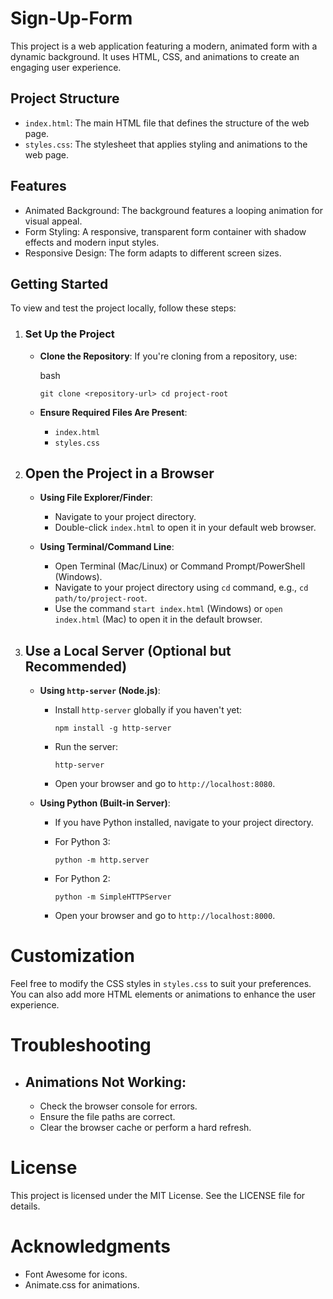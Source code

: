 # Sign-Up-Form

This project is a web application featuring a modern, animated form with a dynamic background. It uses HTML, CSS, and animations to create an engaging user experience.

## Project Structure

-   `index.html`: The main HTML file that defines the structure of the web page.
-   `styles.css`: The stylesheet that applies styling and animations to the web page.

## Features

-   Animated Background: The background features a looping animation for visual appeal.
-   Form Styling: A responsive, transparent form container with shadow effects and modern input styles.
-   Responsive Design: The form adapts to different screen sizes.

## Getting Started

To view and test the project locally, follow these steps:

1.  ### Set Up the Project

    -   **Clone the Repository**: If you're cloning from a repository, use:

        bash

        `git clone <repository-url>
        cd project-root`

    -   **Ensure Required Files Are Present**:

        -   `index.html`
        -   `styles.css`
2.  ## Open the Project in a Browser

    -   **Using File Explorer/Finder**:

        -   Navigate to your project directory.
        -   Double-click `index.html` to open it in your default web browser.
    -   **Using Terminal/Command Line**:

        -   Open Terminal (Mac/Linux) or Command Prompt/PowerShell (Windows).
        -   Navigate to your project directory using `cd` command, e.g., `cd path/to/project-root`.
        -   Use the command `start index.html` (Windows) or `open index.html` (Mac) to open it in the default browser.
3.  ## Use a Local Server (Optional but Recommended)

    -   **Using `http-server` (Node.js)**:

        -   Install `http-server` globally if you haven't yet:

            `npm install -g http-server`

        -   Run the server:

            `http-server`

        -   Open your browser and go to `http://localhost:8080`.
    -   **Using Python (Built-in Server)**:

        -   If you have Python installed, navigate to your project directory.
        -   For Python 3:

            `python -m http.server`

        -   For Python 2:

            `python -m SimpleHTTPServer`

        -   Open your browser and go to `http://localhost:8000`.

# Customization

Feel free to modify the CSS styles in `styles.css` to suit your preferences. You can also add more HTML elements or animations to enhance the user experience.

# Troubleshooting

-   ## Animations Not Working:
    -   Check the browser console for errors.
    -   Ensure the file paths are correct.
    -   Clear the browser cache or perform a hard refresh.

# License

This project is licensed under the MIT License. See the LICENSE file for details.

# Acknowledgments

-   Font Awesome for icons.
-   Animate.css for animations.

